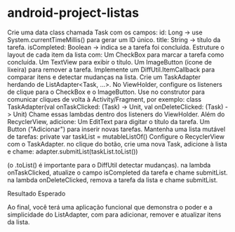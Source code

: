 # android-project-listas

Crie uma data class chamada Task com os campos:
id: Long → use System.currentTimeMillis() para gerar um ID único.
title: String → título da tarefa.
isCompleted: Boolean → indica se a tarefa foi concluída.
Estruture o layout de cada item da lista com:
Um CheckBox para marcar a tarefa como concluída.
Um TextView para exibir o título.
Um ImageButton (ícone de lixeira) para remover a tarefa.
Implemente um DiffUtil.ItemCallback<Task> para comparar itens e detectar mudanças na lista.
Crie um TaskAdapter herdando de ListAdapter<Task, ...>.
No ViewHolder, configure os listeners de clique para o CheckBox e o ImageButton.
Use no construtor para comunicar cliques de volta à Activity/Fragment, por exemplo:
class TaskAdapter(val onTaskClicked: (Task) -> Unit,
val onDeleteClicked: (Task) -> Unit)
Chame essas lambdas dentro dos listeners do ViewHolder.
Além do RecyclerView, adicione:
Um EditText para digitar o título da tarefa.
Um Button ("Adicionar") para inserir novas tarefas.
Mantenha uma lista mutável de tarefas:
private var taskList = mutableListOf<Task>()
Configure o RecyclerView com o TaskAdapter.
no clique do botão, crie uma nova Task, adicione à lista e chame:
adapter.submitList(taskList.toList())

(o .toList() é importante para o DiffUtil detectar mudanças).
na lambda onTaskClicked, atualize o campo isCompleted da tarefa e chame submitList.
na lambda onDeleteClicked, remova a tarefa da lista e chame submitList.

Resultado Esperado

Ao final, você terá uma aplicação funcional que demonstra o poder e a simplicidade do ListAdapter, com para adicionar, remover e atualizar itens da lista.
